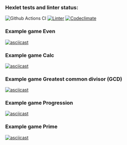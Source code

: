 ### Hexlet tests and linter status:
![Github Actions CI](https://github.com/AlexeiAK/java-project-lvl1/actions/workflows/main.yml/badge.svg)
[![Linter](https://github.com/AlexeiAK/java-project-lvl1/workflows/hexlet-check/badge.svg)](https://github.com/AlexeiAK/java-project-lvl1/actions)
[![Codeclimate](https://api.codeclimate.com/v1/badges/a99a88d28ad37a79dbf6/maintainability)](https://codeclimate.com/github/AlexeiAK/java-project-lvl1/maintainability)

### Example game Even
[![asciicast](https://asciinema.org/a/444530.svg)](https://asciinema.org/a/444530)

### Example game Calc
[![asciicast](https://asciinema.org/a/451480.svg)](https://asciinema.org/a/451480)

### Example game Greatest common divisor (GCD)
[![asciicast](https://asciinema.org/a/450878.svg)](https://asciinema.org/a/450878)

### Example game Progression
[![asciicast](https://asciinema.org/a/451479.svg)](https://asciinema.org/a/451479)

### Example game Prime
[![asciicast](https://asciinema.org/a/452271.svg)](https://asciinema.org/a/452271)
